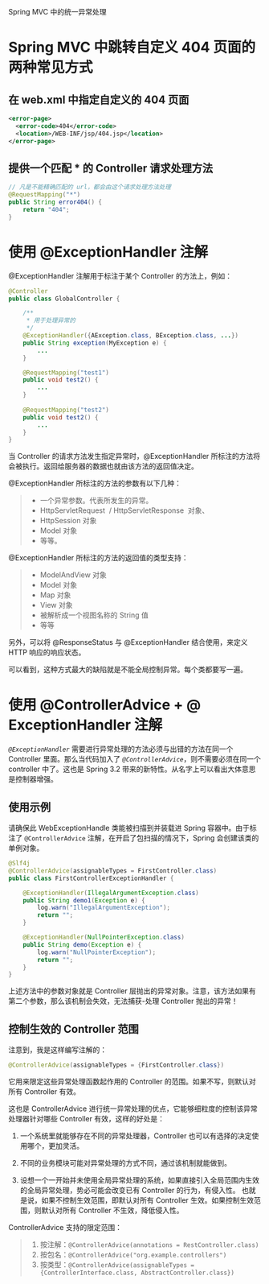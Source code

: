 <span class="title">Spring MVC 中的统一异常处理</span>

# Spring MVC 中跳转自定义 404 页面的两种常见方式

## 在 web.xml 中指定自定义的 404 页面

```xml
<error-page>
  <error-code>404</error-code>
  <location>/WEB-INF/jsp/404.jsp</location>
</error-page>
```

## 提供一个匹配 * 的 Controller 请求处理方法

```java
// 凡是不能精确匹配的 url，都会由这个请求处理方法处理
@RequestMapping("*")
public String error404() {
    return "404";
}
```


# 使用 @ExceptionHandler 注解

@ExceptionHandler 注解用于标注于某个 Controller 的方法上，例如：

```java
@Controller      
public class GlobalController {               

    /**    
     * 用于处理异常的
     */      
    @ExceptionHandler({AException.class, BException.class, ...})       
    public String exception(MyException e) {    
        ...
    }       

    @RequestMapping("test1")       
    public void test2() {
        ...
    }
    
    @RequestMapping("test2")       
    public void test2() {
        ...
    }
}
```

当 Controller 的请求方法发生指定异常时，@ExceptionHandler 所标注的方法将会被执行。返回给服务器的数据也就由该方法的返回值决定。

@ExceptionHandler 所标注的方法的参数有以下几种：

  > - 一个异常参数。代表所发生的异常。
  > - HttpServletRequest  / HttpServletResponse  对象、
  > - HttpSession 对象
  > - Model 对象
  > - 等等。

@ExceptionHandler 所标注的方法的返回值的类型支持：

  > - ModelAndView 对象
  > - Model 对象
  > - Map 对象
  > - View 对象
  > - 被解析成一个视图名称的 String 值
  > - 等等

另外，可以将 @ResponseStatus 与 @ExceptionHandler 结合使用，来定义 HTTP 响应的响应状态。

可以看到，这种方式最大的缺陷就是不能全局控制异常。每个类都要写一遍。

# 使用 @ControllerAdvice + @ ExceptionHandler 注解

*`@ExceptionHandler`* 需要进行异常处理的方法必须与出错的方法在同一个 Controller 里面。那么当代码加入了 *`@ControllerAdvice`*，则不需要必须在同一个 controller 中了。这也是 Spring 3.2 带来的新特性。从名字上可以看出大体意思是控制器增强。 

## 使用示例

请确保此 WebExceptionHandle 类能被扫描到并装载进 Spring 容器中。由于标注了 `@ControllerAdvice` 注解，在开启了包扫描的情况下，Spring 会创建该类的单例对象。

```java
@Slf4j
@ControllerAdvice(assignableTypes = FirstController.class)
public class FirstControllerExceptionHandler {

    @ExceptionHandler(IllegalArgumentException.class)
    public String demo1(Exception e) {
        log.warn("IllegalArgumentException");
        return "";
    }

    @ExceptionHandler(NullPointerException.class)
    public String demo(Exception e) {
        log.warn("NullPointerException");
        return "";
    }
}

```

上述方法中的参数对象就是 Controller 层抛出的异常对象。注意，该方法如果有第二个参数，那么该机制会失效，无法捕获-处理 Controller 抛出的异常！


## 控制生效的 Controller 范围

注意到，我是这样编写注解的：

```java
@ControllerAdvice(assignableTypes = {FirstController.class})
```

它用来限定这些异常处理函数起作用的 Controller 的范围。如果不写，则默认对所有 Controller 有效。

这也是 ControllerAdvice 进行统一异常处理的优点，它能够细粒度的控制该异常处理器针对哪些 Controller 有效，这样的好处是：

1. 一个系统里就能够存在不同的异常处理器，Controller 也可以有选择的决定使用哪个，更加灵活。

2. 不同的业务模块可能对异常处理的方式不同，通过该机制就能做到。

3. 设想一个一开始并未使用全局异常处理的系统，如果直接引入全局范围内生效的全局异常处理，势必可能会改变已有 Controller 的行为，有侵入性。
也就是说，如果不控制生效范围，即默认对所有 Controller 生效。如果控制生效范围，则默认对所有 Controller 不生效，降低侵入性。


ControllerAdvice 支持的限定范围：

> 1. 按注解：`@ControllerAdvice(annotations = RestController.class)`
> 2. 按包名：`@ControllerAdvice("org.example.controllers")`
> 3. 按类型：`@ControllerAdvice(assignableTypes = {ControllerInterface.class, AbstractController.class})`

